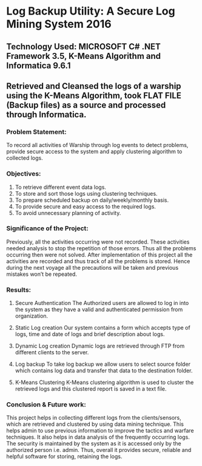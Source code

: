 # Log Backup Utility: A Secure Log Mining System                                                                                                                       2016
## Technology Used: MICROSOFT C# .NET Framework 3.5, K-Means Algorithm and Informatica 9.6.1
##    Retrieved and Cleansed the logs of a warship using the K-Means Algorithm, took FLAT FILE (Backup files) as a source and processed through Informatica. 


### Problem Statement: 
To record all activities of Warship through log events to detect problems, provide secure access to the system and apply clustering algorithm to collected logs.


### Objectives:
1.	To retrieve different event data logs.
2.	To store and sort those logs using clustering techniques.
3.	To prepare scheduled backup on daily/weekly/monthly basis.
4.	To provide secure and easy access to the required logs.
5.	To avoid unnecessary planning of activity.


### Significance of the Project:
Previously, all the activities occurring were not recorded. These activities needed analysis to stop the repetition of those errors. Thus all the problems occurring then were not solved. After implementation of this project all the activities are recorded and thus track of all the problems is stored. Hence during the next voyage all the precautions will be taken and previous mistakes won’t be repeated.

### Results:
1.	Secure Authentication
      The Authorized users are allowed to log in into the system as they have a valid and authenticated permission from organization.

2.	Static Log creation
       Our system contains a form which accepts type of logs, time and date of logs and brief description about logs.

3.	Dynamic Log creation
        Dynamic logs are retrieved through FTP from different clients to the server. 

4.	Log backup
        To take log backup we allow users to select source folder which contains log data and transfer that data to the destination folder.

5.	K-Means Clustering
        K-Means clustering algorithm is used to cluster the retrieved logs and this clustered report is saved in a text file.

### Conclusion & Future work:
This project helps in collecting different logs from the clients/sensors, which are retrieved and clustered by using data mining technique. This helps admin to use previous information to improve the tactics and warfare techniques. It also helps in data analysis of the frequently occurring logs. The security is maintained by the system as it is accessed only by the authorized person i.e. admin. Thus, overall it provides secure, reliable and helpful software for storing, retaining the logs. 
